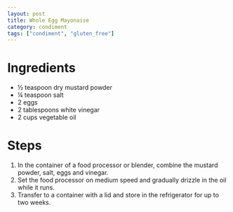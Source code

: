 ```yaml
---
layout: post
title: Whole Egg Mayonaise
category: condiment
tags: ["condiment", "gluten_free"]
---
```


# Ingredients

* ½	teaspoon dry mustard powder
* ¼	teaspoon salt
* 2	eggs
* 2	tablespoons white vinegar
* 2	cups vegetable oil

# Steps

1.  In the container of a food processor or blender, combine the mustard powder, salt, eggs and vinegar. 
2.  Set the food processor on medium speed and gradually drizzle in the oil while it runs. 
3.  Transfer to a container with a lid and store in the refrigerator for up to two weeks.